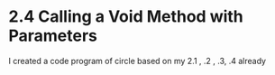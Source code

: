 # 2.4 Calling a Void Method with Parameters


I created a code program of circle based on my 2.1 , .2 , .3, .4 already